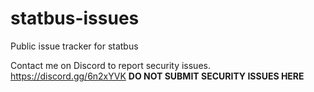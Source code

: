 # statbus-issues
Public issue tracker for statbus

Contact me on Discord to report security issues. https://discord.gg/6n2xYVK
**DO NOT SUBMIT SECURITY ISSUES HERE**
